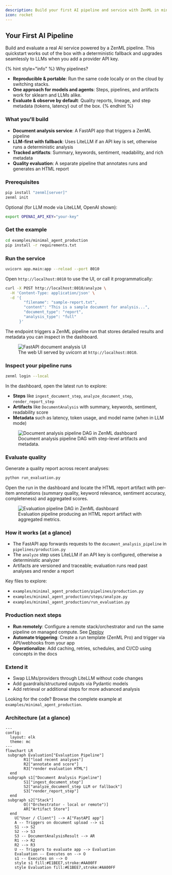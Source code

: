 ```yaml
---
description: Build your first AI pipeline and service with ZenML in minutes.
icon: rocket
---
```


## Your First AI Pipeline

Build and evaluate a real AI service powered by a ZenML pipeline. This quickstart works out of the box with a deterministic fallback and upgrades seamlessly to LLMs when you add a provider API key.

{% hint style="info" %}
Why pipelines?
- **Reproducible & portable**: Run the same code locally or on the cloud by switching stacks.
- **One approach for models and agents**: Steps, pipelines, and artifacts work for sklearn and LLMs alike.
- **Evaluate & observe by default**: Quality reports, lineage, and step metadata (tokens, latency) out of the box.
{% endhint %}

### What you'll build
- **Document analysis service**: A FastAPI app that triggers a ZenML pipeline
- **LLM-first with fallback**: Uses LiteLLM if an API key is set, otherwise runs a deterministic analysis
- **Tracked artifacts**: Summary, keywords, sentiment, readability, and rich metadata
- **Quality evaluation**: A separate pipeline that annotates runs and generates an HTML report

### Prerequisites
```bash
pip install "zenml[server]"
zenml init
```

Optional (for LLM mode via LiteLLM, OpenAI shown):
```bash
export OPENAI_API_KEY="your-key"
```

### Get the example
```bash
cd examples/minimal_agent_production
pip install -r requirements.txt
```

### Run the service
```bash
uvicorn app.main:app --reload --port 8010
```

Open `http://localhost:8010` to use the UI, or call it programmatically:
```bash
curl -X POST http://localhost:8010/analyze \
  -H 'Content-Type: application/json' \
  -d '{
        "filename": "sample-report.txt",
        "content": "This is a sample document for analysis...",
        "document_type": "report",
        "analysis_type": "full"
      }'
```

The endpoint triggers a ZenML pipeline run that stores detailed results and metadata you can inspect in the dashboard.

<figure>
  <img src="../.gitbook/assets/your-first-ai-pipeline-app.png" alt="FastAPI document analysis UI">
  <figcaption>The web UI served by uvicorn at <code>http://localhost:8010</code>.</figcaption>
</figure>

### Inspect your pipeline runs
```bash
zenml login --local
```

In the dashboard, open the latest run to explore:
- **Steps** like `ingest_document_step`, `analyze_document_step`, `render_report_step`
- **Artifacts** like `DocumentAnalysis` with summary, keywords, sentiment, readability score
- **Metadata** such as latency, token usage, and model name (when in LLM mode)

<figure>
  <img src="../.gitbook/assets/your-first-ai-pipeline-dag-analysis.png" alt="Document analysis pipeline DAG in ZenML dashboard">
  <figcaption>Document analysis pipeline DAG with step-level artifacts and metadata.</figcaption>
</figure>

### Evaluate quality
Generate a quality report across recent analyses:
```bash
python run_evaluation.py
```

Open the run in the dashboard and locate the HTML report artifact with per-item annotations (summary quality, keyword relevance, sentiment accuracy, completeness) and aggregated scores.

<figure>
  <img src="../.gitbook/assets/your-first-ai-pipeline-dag-evaluation.png" alt="Evaluation pipeline DAG in ZenML dashboard">
  <figcaption>Evaluation pipeline producing an HTML report artifact with aggregated metrics.</figcaption>
</figure>

### How it works (at a glance)
- The FastAPI app forwards requests to the `document_analysis_pipeline` in `pipelines/production.py`
- The `analyze` step uses LiteLLM if an API key is configured, otherwise a deterministic analyzer
- Artifacts are versioned and traceable; evaluation runs read past analyses and render a report

Key files to explore:
- `examples/minimal_agent_production/pipelines/production.py`
- `examples/minimal_agent_production/steps/analyze.py`
- `examples/minimal_agent_production/run_evaluation.py`

### Production next steps
- **Run remotely**: Configure a remote stack/orchestrator and run the same pipeline on managed compute. See [Deploy](../deploying-zenml/README.md)
- **Automate triggering**: Create a run template (ZenML Pro) and trigger via API/webhooks from your app
- **Operationalize**: Add caching, retries, schedules, and CI/CD using concepts in the docs

### Extend it
- Swap LLMs/providers through LiteLLM without code changes
- Add guardrails/structured outputs via Pydantic models
- Add retrieval or additional steps for more advanced analysis

Looking for the code? Browse the complete example at `examples/minimal_agent_production`.

### Architecture (at a glance)

```mermaid
---
config:
  layout: elk
  theme: mc
---
flowchart LR
 subgraph Evaluation["Evaluation Pipeline"]
        R1["load recent analyses"]
        R2["annotate and score"]
        R3["render evaluation HTML"]
  end
 subgraph s1["Document Analysis Pipeline"]
        S1["ingest_document_step"]
        S2["analyze_document_step LLM or fallback"]
        S3["render_report_step"]
  end
 subgraph s2["Stack"]
        O[("Orchestrator - local or remote")]
        AR["Artifact Store"]
  end
    U["User / Client"] --> A["FastAPI app"]
    A -- Triggers on document upload --> s1
    S1 --> S2
    S2 --> S3
    S3 -- DocumentAnalysisResult --> AR
    R1 --> R2
    R2 --> R3
    U -- Triggers to evaluate app --> Evaluation
    Evaluation -- Executes on --> O
    s1 -- Executes on --> O
    style s1 fill:#E1BEE7,stroke:#AA00FF
    style Evaluation fill:#E1BEE7,stroke:#AA00FF
```


